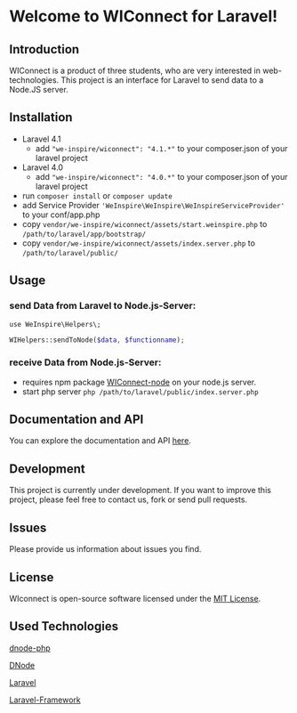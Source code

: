 # Welcome to WIConnect for Laravel!

## Introduction
WIConnect is a product of three students, who are very interested in web-technologies. This project is an interface for Laravel to send data to a Node.JS server.

## Installation

- Laravel 4.1
	- add ``` "we-inspire/wiconnect": "4.1.*" ``` to your composer.json of your laravel project
- Laravel 4.0
	- add ``` "we-inspire/wiconnect": "4.0.*" ``` to your composer.json of your laravel project
- run ``` composer install ``` or ``` composer update ```
- add Service Provider ``` 'WeInspire\WeInspire\WeInspireServiceProvider' ``` to your conf/app.php
- copy ```vendor/we-inspire/wiconnect/assets/start.weinspire.php``` to ```/path/to/laravel/app/bootstrap/```
- copy ```vendor/we-inspire/wiconnect/assets/index.server.php``` to ```/path/to/laravel/public/```

## Usage

### send Data from Laravel to Node.js-Server:

```
use WeInspire\Helpers\;
```

``` php
WIHelpers::sendToNode($data, $functionname);
```

### receive Data from Node.js-Server:
- requires npm package [WIConnect-node](https://github.com/We-Inspire/WIConnect-node) on your node.js server.
- start php server ``` php /path/to/laravel/public/index.server.php ```

## Documentation and API
You can explore the documentation and API [here](http://www.we-inspire.net).

## Development
This project is currently under development. If you want to improve this project, please feel free to contact us, fork or send pull requests.

## Issues
Please provide us information about issues you find.

## License
WIconnect is open-source software licensed under the [MIT License](http://opensource.org/licenses/MIT).

## Used Technologies

[dnode-php](https://github.com/bergie/dnode-php)

[DNode](https://github.com/substack/dnode)

[Laravel](https://github.com/laravel/laravel)

[Laravel-Framework](https://github.com/laravel/framework/)